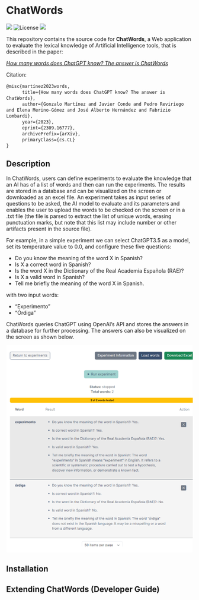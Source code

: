 # ChatWords
![](https://img.shields.io/badge/WordsGPT-ChatWords-blue)
![License](https://img.shields.io/github/license/WordsGPT/ChatWords)
![](https://img.shields.io/badge/Open%20Source-Yes-green)

<!--
![Dynamic JSON Badge](https://img.shields.io/badge/dynamic/json?url=https%3A%2F%2Fgithub.com%2FWordsGPT%2FChatWords%2Fraw%2Fmain%2Fbackend%2Fpackage.json&query=%24.engines.node&label=Node.js)
![Dynamic JSON Badge](https://img.shields.io/badge/dynamic/json?url=https%3A%2F%2Fgithub.com%2FWordsGPT%2FChatWords%2Fraw%2Fmain%2Fbackend%2Fpackage.json&query=%24.engines.npm&label=npm&)
![GitHub package.json version (branch)](https://img.shields.io/github/package-json/v/WordsGPT/ChatWords/development)
-->

This repository contains the source code for **ChatWords**, a Web application to evaluate the lexical knowledge of Artificial Intelligence tools, that is described in the paper: 

_[How many words does ChatGPT know? The answer is ChatWords](https://arxiv.org/abs/2309.16777)_

Citation:

```
@misc{martínez2023words,
      title={How many words does ChatGPT know? The answer is ChatWords}, 
      author={Gonzalo Martínez and Javier Conde and Pedro Reviriego and Elena Merino-Gómez and José Alberto Hernández and Fabrizio Lombardi},
      year={2023},
      eprint={2309.16777},
      archivePrefix={arXiv},
      primaryClass={cs.CL}
}
```


## Description

In ChatWords, users can define experiments to evaluate the knowledge that an AI has of a list of words and then can run the experiments. The results are stored in a database and can be visualized on the screen or downloaded as an excel file.
An experiment takes as input series of questions to be asked, the AI model to evaluate and its parameters and enables the user to upload the words to be checked on the screen or in a .txt file (the file is parsed to extract the list of unique words, erasing punctuation marks, but note that this list may include number or other artifacts present in the source file). 

For example, in a simple experiment we can select ChatGPT3.5 as a model, set its temperature value to 0.0, and configure these five questions:

- Do you know the meaning of the word X in Spanish?
- Is X a correct word in Spanish?
- Is the word X in the Dictionary of the Real Academia Española (RAE)?
- Is X a valid word in Spanish?
- Tell me briefly the meaning of the word X in Spanish.
  
with two input words:
- “Experimento”
- “Órdiga”
  
ChatWords queries ChatGPT using OpenAI’s API and stores the answers in a database for further processing.  The answers can also be visualized on the screen as shown below.

<p align="center">
  <img src="doc/img/example.png" />
</p>


## Installation

## Extending ChatWords (Developer Guide)





